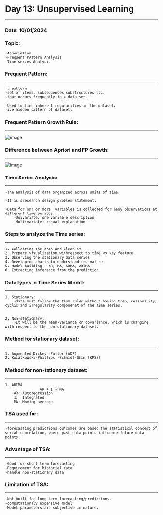 # Day 13: Unsupervised Learning
-----------------------------------------------
### Date: 10/01/2024
### Topic:
	-Association
	-Frequent PAttern Analysis
	-Time series Analysis


### Frequent Pattern:
-----------------
	-a pattern 
	-set of items, subsequences,substructures etc.
	-that occurs frequently in a data set.
	
	-Used to find inherent regularities in the dataset.
	-i.e hidden pattern of dataset.

### Frequent Pattern Growth Rule:
-----------------------------

![image](https://github.com/Kiranwaghmare123/PG-DBDA-Sep2023/assets/72081819/0778b7c0-f2c5-4ee6-a02b-80f1e671a67f)

### Difference between Apriori and FP Growth:
----------------------------------------------
![image](https://github.com/Kiranwaghmare123/PG-DBDA-Sep2023/assets/72081819/8638bb72-46bf-4530-9029-c40c42ccff2e)



### Time Series Analysis:
-----------------------
	-The analysis of data organized across units of time.
	
	-It is sresearch design problem statement.
	
	-Data for onr or more  variables is collected for many observations at different time periods.
		-Univariate: one variable description
		-Multivariate: casual explanation
		
### Steps to analyze the Time series:
-------------------------------------

    1. Collecting the data and clean it
    2. Prepare visualization withrespect to time vs key feature
    3. Observing the stationary data series
    4. Developing charts to understand its nature
    5. Model building - AR, MA, ARMA, ARIMA
    6. Extracting inference from the prediction.

### Data types in Time Series Model:
--------------------------------
	1. Stationary:
		-data must follow the thum rules without having tren, seasonality, cyclic and irregularity componenet of the time series.
		
			
	2. Non-stationary:
		-It will be the mean-variance or covariance, which is changing with respect to the non-stationary dataset.
		
### Method for stationary dataset:
------------------------------
	1. Augmented-Dickey -Fuller (ADF)
	2. Kwiatkowski-Phillips -Schmidt-Shin (KPSS)
	
### Method for non-tationary dataset:
-----------------------------------
	1. ARIMA
					AR + I + MA
		AR: Autoregression
		I:  Integrated
		MA: Moving average
		
### TSA used for:
-------------
	-forecasting predictions outcomes are based the statistical concept of serial coorelation, where past data points influence future data points.
	
### Advantage of TSA:
-----------------
	-Good for short term forecasting
	-Requirement for historial data
	-handle non-stationary data
	
### Limitation of TSA:
-------------------
	-Not built for long term forecasting/predictions.
	-computationaly expensive model
	-Model parameters are subjective in nature.
